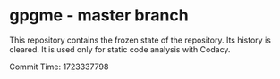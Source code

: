# gpgme - master branch

This repository contains the frozen state of the repository.
Its history is cleared. It is used only for static code
analysis with Codacy.

Commit Time: 1723337798